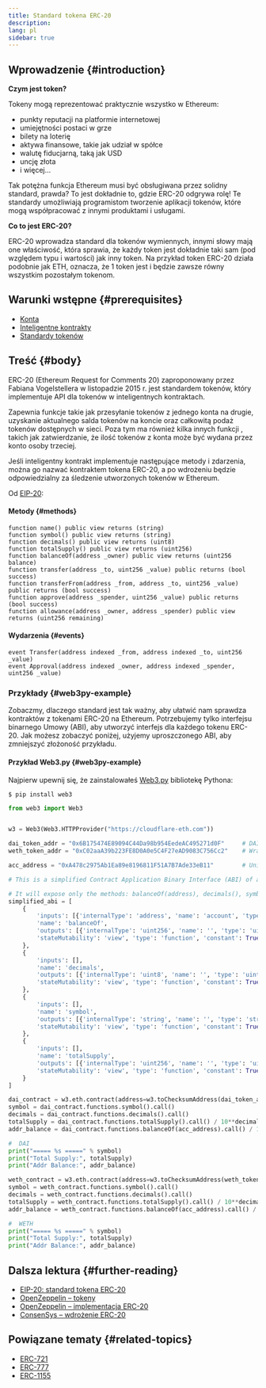 ```yaml
---
title: Standard tokena ERC-20
description:
lang: pl
sidebar: true
---
```


## Wprowadzenie {#introduction}

**Czym jest token?**

Tokeny mogą reprezentować praktycznie wszystko w Ethereum:

- punkty reputacji na platformie internetowej
- umiejętności postaci w grze
- bilety na loterię
- aktywa finansowe, takie jak udział w spółce
- walutę fiducjarną, taką jak USD
- uncję złota
- i więcej...

Tak potężna funkcja Ethereum musi być obsługiwana przez solidny standard, prawda? To jest dokładnie to, gdzie ERC-20 odgrywa rolę! Te standardy umożliwiają programistom tworzenie aplikacji tokenów, które mogą współpracować z innymi produktami i usługami.

**Co to jest ERC-20?**

ERC-20 wprowadza standard dla tokenów wymiennych, innymi słowy mają one właściwość, która sprawia, że każdy token jest dokładnie taki sam (pod względem typu i wartości) jak inny token. Na przykład token ERC-20 działa podobnie jak ETH, oznacza, że 1 token jest i będzie zawsze równy wszystkim pozostałym tokenom.

## Warunki wstępne {#prerequisites}

- [Konta](/developers/docs/accounts)
- [Inteligentne kontrakty](/developers/docs/smart-contracts/)
- [Standardy tokenów](/developers/docs/standards/tokens/)

## Treść {#body}

ERC-20 (Ethereum Request for Comments 20) zaproponowany przez Fabiana Vogelstellera w listopadzie 2015 r. jest standardem tokenów, który implementuje API dla tokenów w inteligentnych kontraktach.

Zapewnia funkcje takie jak przesyłanie tokenów z jednego konta na drugie, uzyskanie aktualnego salda tokenów na koncie oraz całkowitą podaż tokenów dostępnych w sieci. Poza tym ma również kilka innych funkcji , takich jak zatwierdzanie, że ilość tokenów z konta może być wydana przez konto osoby trzeciej.

Jeśli inteligentny kontrakt implementuje następujące metody i zdarzenia, można go nazwać kontraktem tokena ERC-20, a po wdrożeniu będzie odpowiedzialny za śledzenie utworzonych tokenów w Ethereum.

Od [EIP-20](https://eips.ethereum.org/EIPS/eip-20):

#### Metody {#methods}

```solidity
function name() public view returns (string)
function symbol() public view returns (string)
function decimals() public view returns (uint8)
function totalSupply() public view returns (uint256)
function balanceOf(address _owner) public view returns (uint256 balance)
function transfer(address _to, uint256 _value) public returns (bool success)
function transferFrom(address _from, address _to, uint256 _value) public returns (bool success)
function approve(address _spender, uint256 _value) public returns (bool success)
function allowance(address _owner, address _spender) public view returns (uint256 remaining)
```

#### Wydarzenia {#events}

```solidity
event Transfer(address indexed _from, address indexed _to, uint256 _value)
event Approval(address indexed _owner, address indexed _spender, uint256 _value)

```

### Przykłady {#web3py-example}

Zobaczmy, dlaczego standard jest tak ważny, aby ułatwić nam sprawdza kontraktów z tokenami ERC-20 na Ethereum. Potrzebujemy tylko interfejsu binarnego Umowy (ABI), aby utworzyć interfejs dla każdego tokenu ERC-20. Jak możesz zobaczyć poniżej, użyjemy uproszczonego ABI, aby zmniejszyć złożoność przykładu.

#### Przykład Web3.py {#web3py-example}

Najpierw upewnij się, że zainstalowałeś [Web3.py](https://web3py.readthedocs.io/en/stable/quickstart.html#installation) bibliotekę Pythona:

```
$ pip install web3
```

```python
from web3 import Web3


w3 = Web3(Web3.HTTPProvider("https://cloudflare-eth.com"))

dai_token_addr = "0x6B175474E89094C44Da98b954EedeAC495271d0F"     # DAI
weth_token_addr = "0xC02aaA39b223FE8D0A0e5C4F27eAD9083C756Cc2"    # Wrapped ether (WETH)

acc_address = "0xA478c2975Ab1Ea89e8196811F51A7B7Ade33eB11"        # Uniswap V2: DAI 2

# This is a simplified Contract Application Binary Interface (ABI) of an ERC-20 Token Contract.

# It will expose only the methods: balanceOf(address), decimals(), symbol() and totalSupply()
simplified_abi = [
    {
        'inputs': [{'internalType': 'address', 'name': 'account', 'type': 'address'}],
        'name': 'balanceOf',
        'outputs': [{'internalType': 'uint256', 'name': '', 'type': 'uint256'}],
        'stateMutability': 'view', 'type': 'function', 'constant': True
    },
    {
        'inputs': [],
        'name': 'decimals',
        'outputs': [{'internalType': 'uint8', 'name': '', 'type': 'uint8'}],
        'stateMutability': 'view', 'type': 'function', 'constant': True
    },
    {
        'inputs': [],
        'name': 'symbol',
        'outputs': [{'internalType': 'string', 'name': '', 'type': 'string'}],
        'stateMutability': 'view', 'type': 'function', 'constant': True
    },
    {
        'inputs': [],
        'name': 'totalSupply',
        'outputs': [{'internalType': 'uint256', 'name': '', 'type': 'uint256'}],
        'stateMutability': 'view', 'type': 'function', 'constant': True
    }
]

dai_contract = w3.eth.contract(address=w3.toChecksumAddress(dai_token_addr), abi=simplified_abi)
symbol = dai_contract.functions.symbol().call()
decimals = dai_contract.functions.decimals().call()
totalSupply = dai_contract.functions.totalSupply().call() / 10**decimals
addr_balance = dai_contract.functions.balanceOf(acc_address).call() / 10**decimals

#  DAI
print("===== %s =====" % symbol)
print("Total Supply:", totalSupply)
print("Addr Balance:", addr_balance)

weth_contract = w3.eth.contract(address=w3.toChecksumAddress(weth_token_addr), abi=simplified_abi)
symbol = weth_contract.functions.symbol().call()
decimals = weth_contract.functions.decimals().call()
totalSupply = weth_contract.functions.totalSupply().call() / 10**decimals
addr_balance = weth_contract.functions.balanceOf(acc_address).call() / 10**decimals

#  WETH
print("===== %s =====" % symbol)
print("Total Supply:", totalSupply)
print("Addr Balance:", addr_balance)
```

## Dalsza lektura {#further-reading}

- [EIP-20: standard tokena ERC-20](https://eips.ethereum.org/EIPS/eip-20)
- [OpenZeppelin – tokeny](https://docs.openzeppelin.com/contracts/3.x/tokens#ERC20)
- [OpenZeppelin – implementacja ERC-20](https://github.com/OpenZeppelin/openzeppelin-contracts/blob/master/contracts/token/ERC20/ERC20.sol)
- [ConsenSys – wdrożenie ERC-20](https://github.com/ConsenSys/Tokens/blob/master/contracts/eip20/EIP20.sol)

## Powiązane tematy {#related-topics}

- [ERC-721](/developers/docs/standards/tokens/erc-721/)
- [ERC-777](/developers/docs/standards/tokens/erc-777/)
- [ERC-1155](/developers/docs/standards/tokens/erc-1155/)
